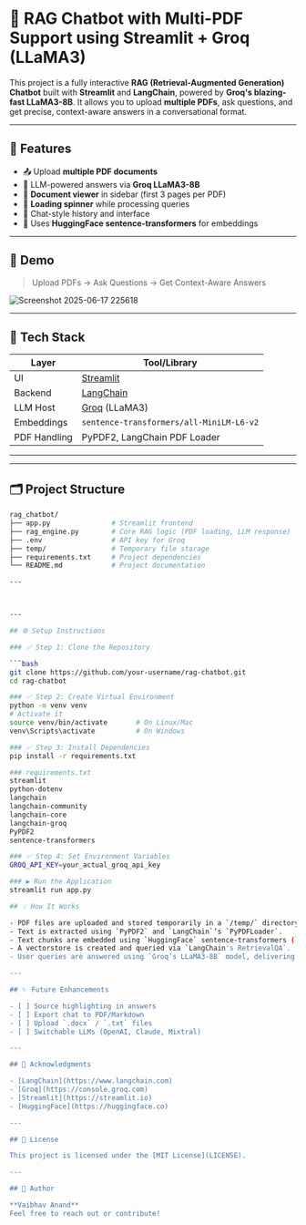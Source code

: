# 🤖 RAG Chatbot with Multi-PDF Support using Streamlit + Groq (LLaMA3)

This project is a fully interactive **RAG (Retrieval-Augmented Generation) Chatbot** built with **Streamlit** and **LangChain**, powered by **Groq's blazing-fast LLaMA3-8B**. It allows you to upload **multiple PDFs**, ask questions, and get precise, context-aware answers in a conversational format.

---

## 🚀 Features

- 📤 Upload **multiple PDF documents**
- 🤖 LLM-powered answers via **Groq LLaMA3-8B**
- 📑 **Document viewer** in sidebar (first 3 pages per PDF)
- 🔄 **Loading spinner** while processing queries
- 💬 Chat-style history and interface
- 🧠 Uses **HuggingFace sentence-transformers** for embeddings

---

## 📸 Demo

> Upload PDFs → Ask Questions → Get Context-Aware Answers

![Screenshot 2025-06-17 225618](https://github.com/user-attachments/assets/dc83f75a-465b-40b8-bf8a-9f322f3f1d03)


---

## 🧱 Tech Stack

| Layer        | Tool/Library                      |
|--------------|-----------------------------------|
| UI           | [Streamlit](https://streamlit.io) |
| Backend      | [LangChain](https://www.langchain.com) |
| LLM Host     | [Groq](https://console.groq.com/) (LLaMA3) |
| Embeddings   | `sentence-transformers/all-MiniLM-L6-v2` |
| PDF Handling | PyPDF2, LangChain PDF Loader      |

---
---
## 🗂️ Project Structure
```bash
rag_chatbot/
├── app.py               # Streamlit frontend
├── rag_engine.py        # Core RAG logic (PDF loading, LLM response)
├── .env                 # API key for Groq
├── temp/                # Temporary file storage
├── requirements.txt     # Project dependencies
└── README.md            # Project documentation

---



---

## ⚙️ Setup Instructions

### ✅ Step 1: Clone the Repository

```bash
git clone https://github.com/your-username/rag-chatbot.git
cd rag-chatbot

### ✅ Step 2: Create Virtual Environment
python -m venv venv
# Activate it
source venv/bin/activate       # On Linux/Mac
venv\Scripts\activate          # On Windows

### ✅ Step 3: Install Dependencies
pip install -r requirements.txt

### requirements.txt
streamlit
python-dotenv
langchain
langchain-community
langchain-core
langchain-groq
PyPDF2
sentence-transformers

### ✅ Step 4: Set Environment Variables
GROQ_API_KEY=your_actual_groq_api_key

### ▶️ Run the Application
streamlit run app.py

## 💡 How It Works

- PDF files are uploaded and stored temporarily in a `/temp/` directory.
- Text is extracted using `PyPDF2` and `LangChain`’s `PyPDFLoader`.
- Text chunks are embedded using `HuggingFace` sentence-transformers (`all-MiniLM-L6-v2`).
- A vectorstore is created and queried via `LangChain's RetrievalQA`.
- User queries are answered using `Groq’s LLaMA3-8B` model, delivering fast and accurate responses grounded in the uploaded content.

---

## ✨ Future Enhancements

- [ ] Source highlighting in answers
- [ ] Export chat to PDF/Markdown
- [ ] Upload `.docx` / `.txt` files
- [ ] Switchable LLMs (OpenAI, Claude, Mixtral)

---

## 🙏 Acknowledgments

- [LangChain](https://www.langchain.com)
- [Groq](https://console.groq.com)
- [Streamlit](https://streamlit.io)
- [HuggingFace](https://huggingface.co)

---

## 📜 License

This project is licensed under the [MIT License](LICENSE).

---

## 🧠 Author

**Vaibhav Anand**  
Feel free to reach out or contribute!


